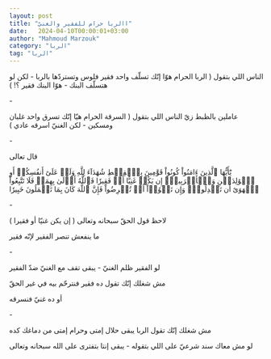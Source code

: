 ```yaml
---
layout: post
title: "االربا حرام للفقير والغنيّ"
date:   2024-04-10T00:00:01+03:00
author: "Mahmoud Marzouk"
category: "الربا"
tag: "الربا"
---
```



الناس اللي بتقول ( الربا الحرام هوّا إنّك تسلّف واحد فقير
فلوس وتستردّها بالربا - لكن لو هتسلّف البنك - هوّا البنك فقير ؟! )

\-

عاملين بالظبط زيّ الناس اللي بتقول ( السرقة الحرام هيّا
إنّك تسرق واحد غلبان ومسكين - لكن الغنيّ اسرقه عادي )

\-

قال تعالى

يَٰٓأَيُّهَا ٱلَّذِينَ ءَامَنُواْ كُونُواْ قَوَّٰمِينَ بِٱلۡقِسۡطِ شُهَدَآءَ لِلَّهِ وَلَوۡ عَلَىٰٓ
أَنفُسِكُمۡ أَوِ ٱلۡوَٰلِدَيۡنِ وَٱلۡأَقۡرَبِينَۚ إِن يَكُنۡ غَنِيًّا أَوۡ فَقِيرٗا فَٱللَّهُ أَوۡلَىٰ بِهِمَاۖ فَلَا
تَتَّبِعُواْ ٱلۡهَوَىٰٓ أَن تَعۡدِلُواْۚ وَإِن تَلۡوُۥٓاْ أَوۡ تُعۡرِضُواْ فَإِنَّ ٱللَّهَ كَانَ بِمَا تَعۡمَلُونَ
خَبِيرٗا

\-

لاحظ قول الحقّ سبحانه وتعالى ( إن يكن غنيّا أو
فقيرا )

ما ينفعش تنصر الفقير لإنّه فقير

\-

لو الفقير ظلم الغنيّ - يبقى تقف مع الغنيّ ضدّ الفقير

مش شغلك إنّك تقول ده فقير فنترحّم بيه في غير الحقّ

أو ده غنيّ فنسرقه

\-

مش شغلك إنّك تقول الربا يبقى حلال إمتى وحرام إمتى من
دماغك كده

لو مش معاك سند شرعيّ على اللي بتقوله - يبقى إنتا بتفترى
على الله سبحانه وتعالى
